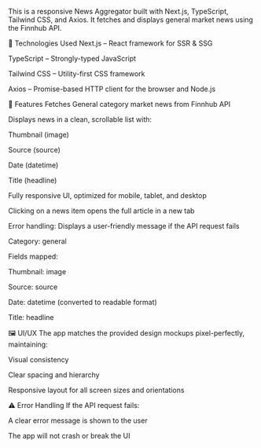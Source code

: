 This is a responsive News Aggregator built with Next.js, TypeScript, Tailwind CSS, and Axios. It fetches and displays general market news using the Finnhub API.

🚀 Technologies Used
Next.js – React framework for SSR & SSG

TypeScript – Strongly-typed JavaScript

Tailwind CSS – Utility-first CSS framework

Axios – Promise-based HTTP client for the browser and Node.js

🔧 Features
Fetches General category market news from Finnhub API

Displays news in a clean, scrollable list with:

Thumbnail (image)

Source (source)

Date (datetime)

Title (headline)

Fully responsive UI, optimized for mobile, tablet, and desktop

Clicking on a news item opens the full article in a new tab

Error handling: Displays a user-friendly message if the API request fails

Category: general

Fields mapped:

Thumbnail: image

Source: source

Date: datetime (converted to readable format)

Title: headline

🖼️ UI/UX
The app matches the provided design mockups pixel-perfectly, maintaining:

Visual consistency

Clear spacing and hierarchy

Responsive layout for all screen sizes and orientations

⚠️ Error Handling
If the API request fails:

A clear error message is shown to the user

The app will not crash or break the UI
